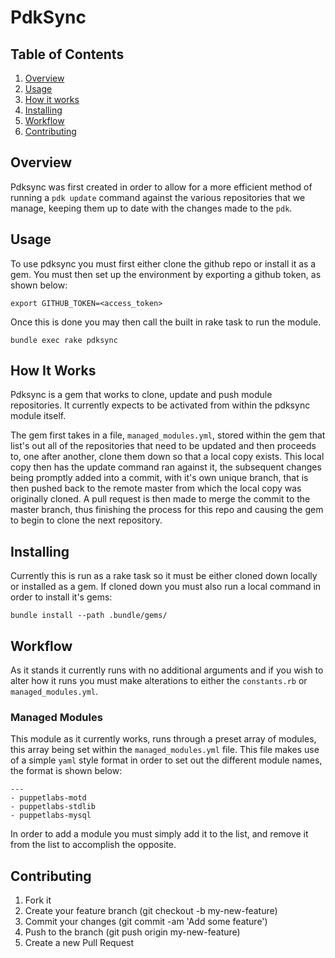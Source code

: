 # PdkSync

Table of Contents
-----------------

1. [Overview](#overview)
2. [Usage](#usage)
3. [How it works](#how-it-works)
4. [Installing](#installing)
5. [Workflow](#workflow)
6. [Contributing](#contributing)

Overview
--------

Pdksync was first created in order to allow for a more efficient method of running a `pdk update` command against the various repositories that we manage, keeping them up to date with the changes made to the `pdk`.

Usage
----------

To use pdksync you must first either clone the github repo or install it as a gem. You must then set up the environment by exporting a github token, as shown below:
```
export GITHUB_TOKEN=<access_token>
```
Once this is done you may then call the built in rake task to run the module.
```
bundle exec rake pdksync
```

How It Works
------------

Pdksync is a gem that works to clone, update and push module repositories. It currently expects to be activated from within the pdksync module itself.

The gem first takes in a file, `managed_modules.yml`, stored within the gem that list's out all of the repositories that need to be updated and then proceeds to, one after another, clone them down so that a local copy exists. This local copy then has the update command ran against it, the subsequent changes being promptly added into a commit, with it's own unique branch, that is then pushed back to the remote master from which the local copy was originally cloned. A pull request is then made to merge the commit to the master branch, thus finishing the process for this repo and causing the gem to begin to clone the next repository.

Installing
----------

Currently this is run as a rake task so it must be either cloned down locally or installed as a gem. If cloned down you must also run a local command in order to install it's gems:
```
bundle install --path .bundle/gems/
```

Workflow
--------

As it stands it currently runs with no additional arguments and if you wish to alter how it runs you must make alterations to either the `constants.rb` or `managed_modules.yml`.

### Managed Modules

This module as it currently works, runs through a preset array of modules, this array being set within the `managed_modules.yml` file. This file makes use of a simple `yaml` style format in order to set out the different module names, the format is shown below:

```
---
- puppetlabs-motd
- puppetlabs-stdlib
- puppetlabs-mysql
```
In order to add a module you must simply add it to the list, and remove it from the list to accomplish the opposite.

Contributing
--------

1. Fork it
2. Create your feature branch (git checkout -b my-new-feature)
3. Commit your changes (git commit -am 'Add some feature')
4. Push to the branch (git push origin my-new-feature)
5. Create a new Pull Request

